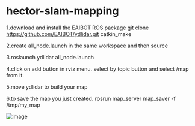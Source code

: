 # hector-slam-mapping
1.download and install the EAIBOT ROS package
git clone https://github.com/EAIBOT/ydlidar.git
catkin_make

2.create all_node.launch in the same workspace and then source

3.roslaunch ydlidar all_node.launch

4.click on add button in rviz menu. select by topic button and select /map from it.

5.move ydlidar to build your map 

6.to save the map you just created. rosrun map_server map_saver -f /tmp/my_map

![image](https://github.com/yu-yung/hector-slam-mapping/blob/master/map0508.PNG)

